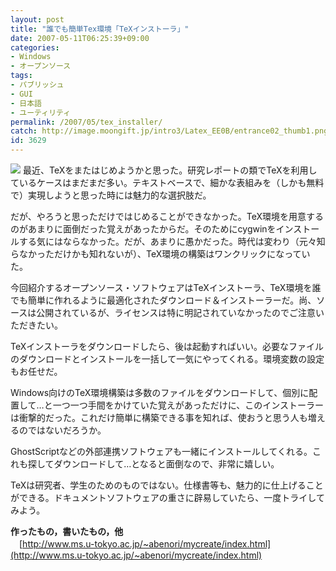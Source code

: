 ```yaml
---
layout: post
title: "誰でも簡単Tex環境「TeXインストーラ」"
date: 2007-05-11T06:25:39+09:00
categories:
- Windows
- オープンソース
tags: 
- パブリッシュ
- GUI
- 日本語
- ユーティリティ
permalink: /2007/05/tex_installer/
catch: http://image.moongift.jp/intro3/Latex_EE0B/entrance02_thumb1.png
id: 3629
---
```

[![](http://image.moongift.jp/intro3/Latex_EE0B/entrance02_thumb1.png)](http://image.moongift.jp/intro3/Latex_EE0B/entrance023.png) 最近、TeXをまたはじめようかと思った。研究レポートの類でTeXを利用しているケースはまだまだ多い。テキストベースで、細かな表組みを（しかも無料で）実現しようと思った時には魅力的な選択肢だ。

 

だが、やろうと思っただけではじめることができなかった。TeX環境を用意するのがあまりに面倒だった覚えがあったからだ。そのためにcygwinをインストールする気にはならなかった。だが、あまりに愚かだった。時代は変わり（元々知らなかっただけかも知れないが）、TeX環境の構築はワンクリックになっていた。

 

今回紹介するオープンソース・ソフトウェアはTeXインストーラ、TeX環境を誰でも簡単に作れるように最適化されたダウンロード＆インストーラーだ。尚、ソースは公開されているが、ライセンスは特に明記されていなかったのでご注意いただきたい。

 <!--more--> 

TeXインストーラをダウンロードしたら、後は起動すればいい。必要なファイルのダウンロードとインストールを一括して一気にやってくれる。環境変数の設定もお任せだ。

 

Windows向けのTeX環境構築は多数のファイルをダウンロードして、個別に配置して…と一つ一つ手間をかけていた覚えがあっただけに、このインストーラーは衝撃的だった。これだけ簡単に構築できる事を知れば、使おうと思う人も増えるのではないだろうか。

 

GhostScriptなどの外部連携ソフトウェアも一緒にインストールしてくれる。これも探してダウンロードして…となると面倒なので、非常に嬉しい。

 

TeXは研究者、学生のためのものではない。仕様書等も、魅力的に仕上げることができる。ドキュメントソフトウェアの重さに辟易していたら、一度トライしてみよう。

 

**作ったもの，書いたもの，他**  
　[http://www.ms.u-tokyo.ac.jp/~abenori/mycreate/index.html](http://www.ms.u-tokyo.ac.jp/~abenori/mycreate/index.html)

